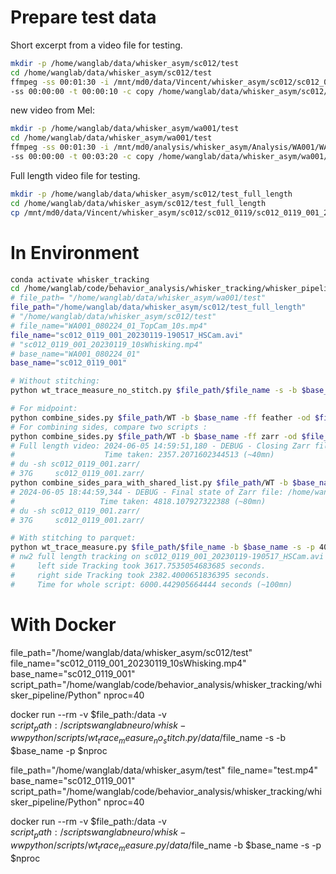 
# Prepare test data
Short excerpt from a video file for testing.
```bash
mkdir -p /home/wanglab/data/whisker_asym/sc012/test
cd /home/wanglab/data/whisker_asym/sc012/test
ffmpeg -ss 00:01:30 -i /mnt/md0/data/Vincent/whisker_asym/sc012/sc012_0119/sc012_0119_001_20230119-190517_HSCam.avi \
-ss 00:00:00 -t 00:00:10 -c copy /home/wanglab/data/whisker_asym/sc012/test/sc012_0119_001_20230119_10sWhisking.mp4
```
new video from Mel: 
```bash
mkdir -p /home/wanglab/data/whisker_asym/wa001/test
cd /home/wanglab/data/whisker_asym/wa001/test
ffmpeg -ss 00:01:30 -i /mnt/md0/analysis/whisker_asym/Analysis/WA001/WA001_080224/WA001_080224_01_TopCam.mp4 \
-ss 00:00:00 -t 00:03:20 -c copy /home/wanglab/data/whisker_asym/wa001/test/WA001_080224_01_TopCam_10s.mp4
```

Full length video file for testing.
```bash
mkdir -p /home/wanglab/data/whisker_asym/sc012/test_full_length
cd /home/wanglab/data/whisker_asym/sc012/test_full_length
cp /mnt/md0/data/Vincent/whisker_asym/sc012/sc012_0119/sc012_0119_001_20230119-190517_HSCam.avi .
```

# In Environment
```bash
conda activate whisker_tracking
cd /home/wanglab/code/behavior_analysis/whisker_tracking/whisker_pipeline/Python
# file_path= "/home/wanglab/data/whisker_asym/wa001/test"
file_path="/home/wanglab/data/whisker_asym/sc012/test_full_length"
# "/home/wanglab/data/whisker_asym/sc012/test"
# file_name="WA001_080224_01_TopCam_10s.mp4"
file_name="sc012_0119_001_20230119-190517_HSCam.avi"
# "sc012_0119_001_20230119_10sWhisking.mp4" 
# base_name="WA001_080224_01"
base_name="sc012_0119_001"

# Without stitching:
python wt_trace_measure_no_stitch.py $file_path/$file_name -s -b $base_name -p 40

# For midpoint:
python combine_sides.py $file_path/WT -b $base_name -ff feather -od $file_path -ft midpoint
# For combining sides, compare two scripts :
python combine_sides.py $file_path/WT -b $base_name -ff zarr -od $file_path
# Full length video: 2024-06-05 14:59:51,180 - DEBUG - Closing Zarr file: /home/wanglab/data/whisker_asym/sc012/test_full_length/sc012_0119_001.zarr
#                    Time taken: 2357.2071602344513 (~40mn)
# du -sh sc012_0119_001.zarr/
# 37G     sc012_0119_001.zarr/
python combine_sides_para_with_shared_list.py $file_path/WT -b $base_name -ff zarr -od $file_path
# 2024-06-05 18:44:59,344 - DEBUG - Final state of Zarr file: /home/wanglab/data/whisker_asym/sc012/test_full_length/sc012_0119_001.zarr
#                   Time taken: 4818.107927322388 (~80mn)
# du -sh sc012_0119_001.zarr/
# 37G     sc012_0119_001.zarr/

# With stitching to parquet:
python wt_trace_measure.py $file_path/$file_name -b $base_name -s -p 40
# nw2 full length tracking on sc012_0119_001_20230119-190517_HSCam.avi (3.4GB) 
#     left side Tracking took 3617.7535054683685 seconds.
#     right side Tracking took 2382.4000651836395 seconds.
#     Time for whole script: 6000.442905664444 seconds (~100mn)
```

# With Docker
file_path="/home/wanglab/data/whisker_asym/sc012/test"
file_name="sc012_0119_001_20230119_10sWhisking.mp4"
base_name="sc012_0119_001"
script_path="/home/wanglab/code/behavior_analysis/whisker_tracking/whisker_pipeline/Python"
nproc=40

docker run --rm -v $file_path:/data -v $script_path:/scripts wanglabneuro/whisk-ww python /scripts/wt_trace_measure_no_stitch.py /data/$file_name -s -b $base_name -p $nproc

file_path="/home/wanglab/data/whisker_asym/test"
file_name="test.mp4"
base_name="sc012_0119_001"
script_path="/home/wanglab/code/behavior_analysis/whisker_tracking/whisker_pipeline/Python"
nproc=40

docker run --rm -v $file_path:/data -v $script_path:/scripts wanglabneuro/whisk-ww python /scripts/wt_trace_measure.py /data/$file_name -b $base_name -s -p $nproc
